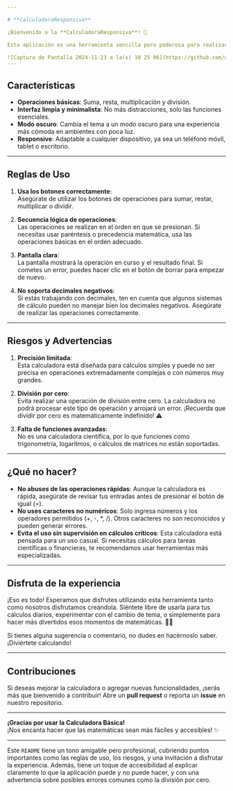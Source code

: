 ```yaml
---

# **CalculadoraResponsiva**

¡Bienvenido a la **CalculadoraResponsiva**! 🎉

Esta aplicación es una herramienta sencilla pero poderosa para realizar cálculos matemáticos rápidamente. Con una interfaz amigable y fácil de usar, puedes hacer operaciones aritméticas como suma, resta, multiplicación y división. Es perfecta para resolver esos pequeños cálculos en tu día a día, ¡sin complicaciones!

![Captura de Pantalla 2024-11-23 a la(s) 10 25 06](https://github.com/user-attachments/assets/362bc77d-70f6-4ffa-b754-f9d66d6c0646
---
```


## **Características**

- **Operaciones básicas**: Suma, resta, multiplicación y división.
- **Interfaz limpia y minimalista**: No más distracciones, solo las funciones esenciales.
- **Modo oscuro**: Cambia el tema a un modo oscuro para una experiencia más cómoda en ambientes con poca luz.
- **Responsive**: Adaptable a cualquier dispositivo, ya sea un teléfono móvil, tablet o escritorio.
  
---

## **Reglas de Uso**

1. **Usa los botones correctamente**:  
   Asegúrate de utilizar los botones de operaciones para sumar, restar, multiplicar o dividir. 
   
2. **Secuencia lógica de operaciones**:  
   Las operaciones se realizan en el orden en que se presionan. Si necesitas usar paréntesis o precedencia matemática, usa las operaciones básicas en el orden adecuado.
   
3. **Pantalla clara**:  
   La pantalla mostrará la operación en curso y el resultado final. Si cometes un error, puedes hacer clic en el botón de borrar para empezar de nuevo.

4. **No soporta decimales negativos**:  
   Si estás trabajando con decimales, ten en cuenta que algunos sistemas de cálculo pueden no manejar bien los decimales negativos. Asegúrate de realizar las operaciones correctamente.

---

## **Riesgos y Advertencias**

1. **Precisión limitada**:  
   Esta calculadora está diseñada para cálculos simples y puede no ser precisa en operaciones extremadamente complejas o con números muy grandes.
   
2. **División por cero**:  
   Evita realizar una operación de división entre cero. La calculadora no podrá procesar este tipo de operación y arrojará un error. ¡Recuerda que dividir por cero es matemáticamente indefinido! ⚠️

3. **Falta de funciones avanzadas**:  
   No es una calculadora científica, por lo que funciones como trigonometría, logaritmos, o cálculos de matrices no están soportadas.

---

## **¿Qué no hacer?**

- **No abuses de las operaciones rápidas**: Aunque la calculadora es rápida, asegúrate de revisar tus entradas antes de presionar el botón de igual (=).
- **No uses caracteres no numéricos**: Solo ingresa números y los operadores permitidos (+, -, *, /). Otros caracteres no son reconocidos y pueden generar errores.
- **Evita el uso sin supervisión en cálculos críticos**: Esta calculadora está pensada para un uso casual. Si necesitas cálculos para tareas científicas o financieras, te recomendamos usar herramientas más especializadas.

---

## **Disfruta de la experiencia**

¡Eso es todo! Esperamos que disfrutes utilizando esta herramienta tanto como nosotros disfrutamos creándola. Siéntete libre de usarla para tus cálculos diarios, experimentar con el cambio de tema, o simplemente para hacer más divertidos esos momentos de matemáticas. 🧮🎉

Si tienes alguna sugerencia o comentario, no dudes en hacérnoslo saber. ¡Diviértete calculando!

---

## **Contribuciones**

Si deseas mejorar la calculadora o agregar nuevas funcionalidades, ¡serás más que bienvenido a contribuir! Abre un **pull request** o reporta un **issue** en nuestro repositorio.

---

**¡Gracias por usar la Calculadora Básica!**  
¡Nos encanta hacer que las matemáticas sean más fáciles y accesibles! ✨

---

Este `README` tiene un tono amigable pero profesional, cubriendo puntos importantes como las reglas de uso, los riesgos, y una invitación a disfrutar la experiencia. Además, tiene un toque de accesibilidad al explicar claramente lo que la aplicación puede y no puede hacer, y con una advertencia sobre posibles errores comunes como la división por cero.
